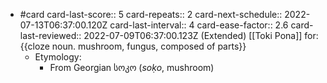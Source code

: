 - #card
  card-last-score:: 5
  card-repeats:: 2
  card-next-schedule:: 2022-07-13T06:37:00.120Z
  card-last-interval:: 4
  card-ease-factor:: 2.6
  card-last-reviewed:: 2022-07-09T06:37:00.123Z
  (Extended) [[Toki Pona]] for:
  {{cloze noun. mushroom, fungus, composed of parts}}
	- Etymology:
		- From Georgian სოკო (*soḳo*, mushroom)